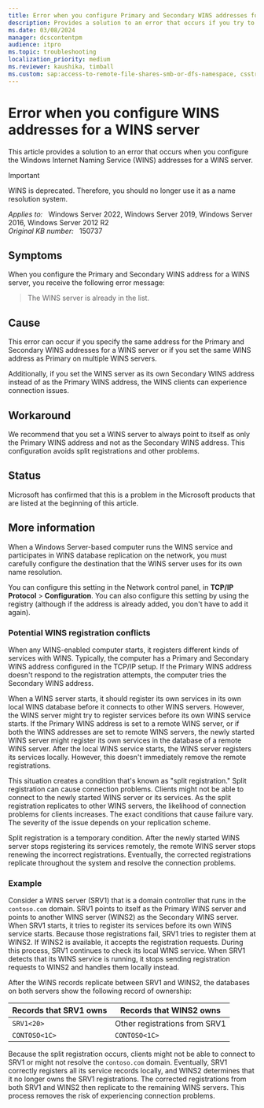 ```yaml
---
title: Error when you configure Primary and Secondary WINS addresses for a WINS server
description: Provides a solution to an error that occurs if you try to specify the same WINS address for a server as both Primary and Secondary, or if you set the same Primary address on multiple WINS servers.
ms.date: 03/08/2024
manager: dcscontentpm
audience: itpro
ms.topic: troubleshooting
localization_priority: medium
ms.reviewer: kaushika, timball
ms.custom: sap:access-to-remote-file-shares-smb-or-dfs-namespace, csstroubleshoot
---
```

# Error when you configure WINS addresses for a WINS server

This article provides a solution to an error that occurs when you configure the Windows Internet Naming Service (WINS) addresses for a WINS server.

> [!IMPORTANT]  
> WINS is deprecated. Therefore, you should no longer use it as a name resolution system.

_Applies to:_ &nbsp; Windows Server 2022, Windows Server 2019, Windows Server 2016, Windows Server 2012 R2  
_Original KB number:_ &nbsp; 150737

## Symptoms

When you configure the Primary and Secondary WINS address for a WINS server, you receive the following error message: 

> The WINS server is already in the list.

## Cause

This error can occur if you specify the same address for the Primary and Secondary WINS addresses for a WINS server or if you set the same WINS address as Primary on multiple WINS servers. 

Additionally, if you set the WINS server as its own Secondary WINS address instead of as the Primary WINS address, the WINS clients can experience connection issues.

## Workaround

We recommend that you set a WINS server to always point to itself as only the Primary WINS address and not as the Secondary WINS address. This configuration avoids split registrations and other problems.

## Status

Microsoft has confirmed that this is a problem in the Microsoft products that are listed at the beginning of this article.

## More information

When a Windows Server-based computer runs the WINS service and participates in WINS database replication on the network, you must carefully configure the destination that the WINS server uses for its own name resolution.

You can configure this setting in the Network control panel, in **TCP/IP Protocol** > **Configuration**. You can also configure this setting by using the registry (although if the address is already added, you don't have to add it again).

### Potential WINS registration conflicts

When any WINS-enabled computer starts, it registers different kinds of services with WINS. Typically, the computer has a Primary and Secondary WINS address configured in the TCP/IP setup. If the Primary WINS address doesn't respond to the registration attempts, the computer tries the Secondary WINS address.

When a WINS server starts, it should register its own services in its own local WINS database before it connects to other WINS servers. However, the WINS server might try to register services before its own WINS service starts. If the Primary WINS address is set to a remote WINS server, or if both the WINS addresses are set to remote WINS servers, the newly started WINS server might register its own services in the database of a remote WINS server. After the local WINS service starts, the WINS server registers its services locally. However, this doesn't immediately remove the remote registrations.

This situation creates a condition that's known as "split registration." Split registration can cause connection problems. Clients might not be able to connect to the newly started WINS server or its services. As the split registration replicates to other WINS servers, the likelihood of connection problems for clients increases. The exact conditions that cause failure vary. The severity of the issue depends on your replication scheme.

Split registration is a temporary condition. After the newly started WINS server stops registering its services remotely, the remote WINS server stops renewing the incorrect registrations. Eventually, the corrected registrations replicate throughout the system and resolve the connection problems.

### Example

Consider a WINS server (SRV1) that is a domain controller that runs in the `contoso.com` domain. SRV1 points to itself as the Primary WINS server and points to another WINS server (WINS2) as the Secondary WINS server. When SRV1 starts, it tries to register its services before its own WINS service starts. Because those registrations fail, SRV1 tries to register them at WINS2. If WINS2 is available, it accepts the registration requests. During this process, SRV1 continues to check its local WINS service. When SRV1 detects that its WINS service is running, it stops sending registration requests to WINS2 and handles them locally instead.

After the WINS records replicate between SRV1 and WINS2, the databases on both servers show the following record of ownership:

| Records that SRV1 owns | Records that WINS2 owns |
| --- | --- |
| `SRV1<20>` | Other registrations from SRV1 |
| `CONTOSO<1C>` | `CONTOSO<1C>` |

Because the split registration occurs, clients might not be able to connect to SRV1 or might not resolve the `contoso.com` domain. Eventually, SRV1 correctly registers all its service records locally, and WINS2 determines that it no longer owns the SRV1 registrations. The corrected registrations from both SRV1 and WINS2 then replicate to the remaining WINS servers. This process removes the risk of experiencing connection problems.
